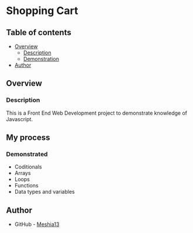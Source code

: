 # Shopping Cart

## Table of contents

- [Overview](#overview)
  - [Description](#description)
  - [Demonstration](#demonstration)
- [Author](#author)


## Overview

### Description

This is a Front End Web Development project to demonstrate knowledge of Javascript.

## My process

### Demonstrated

- Coditionals
- Arrays
- Loops
- Functions
- Data types and variables


## Author

- GitHub - [Meshia13](https://github.com/Meshia13)

